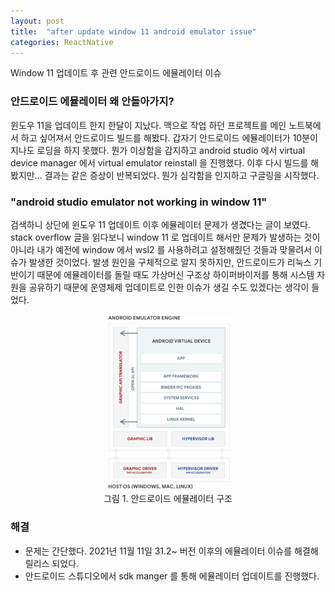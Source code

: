 ```yaml
---
layout: post
title:  "after update window 11 android emulator issue"
categories: ReactNative
---
```

Window 11 업데이트 후 관련 안드로이드 에뮬레이터 이슈

### 안드로이드 에뮬레이터 왜 안돌아가지?

윈도우 11을 업데이트 한지 한달이 지났다. 맥으로 작업 하던 프로젝트를 
메인 노트북에서 하고 싶어져서 안드로이드 빌드를 해봤다. 
갑자기 안드로이드 에뮬레이터가 10분이 지나도 로딩을 하지 못했다. 
뭔가 이상함을 감지하고 android studio 에서 virtual device manager 에서 
virtual emulator reinstall 을 진행했다. 이후 다시 빌드를 해봤지만... 
결과는 같은 증상이 반복되었다. 뭔가 심각함을 인지하고 구글링을 시작했다.  
### "android studio emulator not working in window 11"  
검색하니 상단에 윈도우 11 업데이트 이후 에뮬레이터 문제가 생겼다는 글이 보였다.  
stack overflow 글을 읽다보니 window 11 로 업데이트 해서만 문제가 발생하는 것이 아니라 
내가 예전에 window 에서 wsl2 를 사용하려고 설정해줬던 것들과 맞물려서 이슈가 발생한 것이었다. 발생 원인을 구체적으로 알지 못하지만, 안드로이드가 리눅스 기반이기 때문에 에뮬레이터를 돌릴 때도 
가상머신 구조상 하이퍼바이저를 통해 시스템 자원을 공유하기 때문에 운영체제 업데이트로 인한 이슈가 
생길 수도 있겠다는 생각이 들었다.
<div style="display : flex; flex-direction : column; align-items : center;">
    <img src="/assets/android_emulator.png" width="40%"/>
    <span>그림 1. 안드로이드 에뮬레이터 구조</span>
</div>

### 해결
- 문제는 간단했다. 2021년 11월 11일 31.2~ 버전 이후의 에뮬레이터 이슈를 해결해 릴리스 되었다.
- 안드로이드 스튜디오에서 sdk manger 를 통해 에뮬레이터 업데이트를 진행했다.